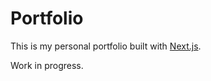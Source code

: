 # Portfolio

This is my personal portfolio built with [Next.js](https://nextjs.org/).

Work in progress.
